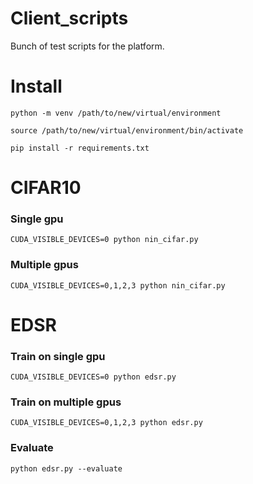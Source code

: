 # Client_scripts
Bunch of test scripts for the platform.

# Install
`python -m venv /path/to/new/virtual/environment`

`source /path/to/new/virtual/environment/bin/activate`

`pip install -r requirements.txt`

# CIFAR10
### Single gpu
`CUDA_VISIBLE_DEVICES=0 python nin_cifar.py`

### Multiple gpus
`CUDA_VISIBLE_DEVICES=0,1,2,3 python nin_cifar.py`

# EDSR
### Train on single gpu
`CUDA_VISIBLE_DEVICES=0 python edsr.py`

### Train on multiple gpus
`CUDA_VISIBLE_DEVICES=0,1,2,3 python edsr.py`

### Evaluate
`python edsr.py --evaluate`
